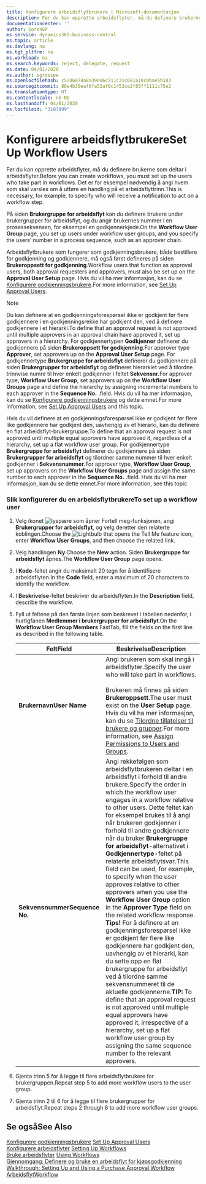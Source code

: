 ```yaml
---
title: Konfigurere arbeidsflytbrukere | Microsoft-dokumentasjon
description: Før du kan opprette arbeidsflyter, må du definere brukerne som deltar i arbeidsflyter. Det er for eksempel nødvendig å angi hvem som skal varsles om å utføre en handling på et arbeidsflyttrinn.
documentationcenter: ''
author: SorenGP
ms.service: dynamics365-business-central
ms.topic: article
ms.devlang: na
ms.tgt_pltfrm: na
ms.workload: na
ms.search.keywords: reject, delegate, request
ms.date: 04/01/2020
ms.author: sgroespe
ms.openlocfilehash: c5206874a8a39e06c711c31c681a18c0bae5b183
ms.sourcegitcommit: 88e4b30eaf6fa32af0c1452ce2f85ff1111c75e2
ms.translationtype: HT
ms.contentlocale: nb-NO
ms.lasthandoff: 04/01/2020
ms.locfileid: "3187999"
---
```

# <a name="set-up-workflow-users"></a><span data-ttu-id="35b40-104">Konfigurere arbeidsflytbrukere</span><span class="sxs-lookup"><span data-stu-id="35b40-104">Set Up Workflow Users</span></span>
<span data-ttu-id="35b40-105">Før du kan opprette arbeidsflyter, må du definere brukerne som deltar i arbeidsflyter.</span><span class="sxs-lookup"><span data-stu-id="35b40-105">Before you can create workflows, you must set up the users who take part in workflows.</span></span> <span data-ttu-id="35b40-106">Det er for eksempel nødvendig å angi hvem som skal varsles om å utføre en handling på et arbeidsflyttrinn.</span><span class="sxs-lookup"><span data-stu-id="35b40-106">This is necessary, for example, to specify who will receive a notification to act on a workflow step.</span></span>  

<span data-ttu-id="35b40-107">På siden **Brukergruppe for arbeidsflyt** kan du definere brukere under brukergrupper for arbeidsflyt, og du angir brukernes nummer i en prosessekvensen, for eksempel en godkjennerkjede.</span><span class="sxs-lookup"><span data-stu-id="35b40-107">On the **Workflow User Group** page, you set up users under workflow user groups, and you specify the users’ number in a process sequence, such as an approver chain.</span></span>  

<span data-ttu-id="35b40-108">Arbeidsflytbrukere som fungerer som godkjenningsbrukere, både bestillere for godkjenning og godkjennere, må også først defineres på siden **Brukeroppsett for godkjenning**.</span><span class="sxs-lookup"><span data-stu-id="35b40-108">Workflow users that function as approval users, both approval requesters and approvers, must also be set up on the **Approval User Setup** page.</span></span> <span data-ttu-id="35b40-109">Hvis du vil ha mer informasjon, kan du se [Konfigurere godkjenningsbrukere](across-how-to-set-up-approval-users.md).</span><span class="sxs-lookup"><span data-stu-id="35b40-109">For more information, see [Set Up Approval Users](across-how-to-set-up-approval-users.md).</span></span>  

> [!NOTE]  
>  <span data-ttu-id="35b40-110">Du kan definere at en godkjenningsforespørsel ikke er godkjent før flere godkjennere i en godkjenningsrekke har godkjent den, ved å definere godkjennere i et hierarki.</span><span class="sxs-lookup"><span data-stu-id="35b40-110">To define that an approval request is not approved until multiple approvers in an approval chain have approved it, set up approvers in a hierarchy.</span></span> <span data-ttu-id="35b40-111">For godkjennertypen **Godkjenner** definerer du godkjennere på siden **Brukeroppsett for godkjenning**.</span><span class="sxs-lookup"><span data-stu-id="35b40-111">For approver type **Approver**, set approvers up on the **Approval User Setup** page.</span></span> <span data-ttu-id="35b40-112">For godkjennertype **Brukergruppe for arbeidsflyt** definerer du godkjennere på siden **Brukergrupper for arbeidsflyt** og definerer hierarkiet ved å tilordne trinnvise numre til hver enkelt godkjenner i feltet **Sekvensnr.**</span><span class="sxs-lookup"><span data-stu-id="35b40-112">For approver type, **Workflow User Group**, set approvers up on the **Workflow User Groups** page and define the hierarchy by assigning incremental numbers to each approver in the **Sequence No.**</span></span> <span data-ttu-id="35b40-113">.</span><span class="sxs-lookup"><span data-stu-id="35b40-113">field.</span></span> <span data-ttu-id="35b40-114">Hvis du vil ha mer informasjon, kan du se [Konfigurere godkjenningsbrukere](across-how-to-set-up-approval-users.md) og dette emnet.</span><span class="sxs-lookup"><span data-stu-id="35b40-114">For more information, see [Set Up Approval Users](across-how-to-set-up-approval-users.md) and this topic.</span></span>  
>   
>  <span data-ttu-id="35b40-115">Hvis du vil definere at en godkjenningsforespørsel ikke er godkjent før flere like godkjennere har godkjent den, uavhengig av et hierarki, kan du definere en flat arbeidsflyt-brukergruppe.</span><span class="sxs-lookup"><span data-stu-id="35b40-115">To define that an approval request is not approved until multiple equal approvers have approved it, regardless of a hierarchy, set up a flat workflow user group.</span></span> <span data-ttu-id="35b40-116">For godkjennertype **Brukergruppe for arbeidsflyt** definerer du godkjennere på siden **Brukergrupper for arbeidsflyt** og tilordner samme nummer til hver enkelt godkjenner i **Sekvensnummer**.</span><span class="sxs-lookup"><span data-stu-id="35b40-116">For approver type, **Workflow User Group**, set up approvers on the **Workflow User Groups** page and assign the same number to each approver in the **Sequence No.**</span></span> <span data-ttu-id="35b40-117">.</span><span class="sxs-lookup"><span data-stu-id="35b40-117">field.</span></span> <span data-ttu-id="35b40-118">Hvis du vil ha mer informasjon, kan du se dette emnet.</span><span class="sxs-lookup"><span data-stu-id="35b40-118">For more information, see this topic.</span></span>  

### <a name="to-set-up-a-workflow-user"></a><span data-ttu-id="35b40-119">Slik konfigurerer du en arbeidsflytbrukere</span><span class="sxs-lookup"><span data-stu-id="35b40-119">To set up a workflow user</span></span>  

1. <span data-ttu-id="35b40-120">Velg ikonet ![lyspære som åpner Fortell meg-funksjonen](media/ui-search/search_small.png "Fortell hva du vil gjøre"), angi **Brukergrupper for arbeidsflyt**, og velg deretter den relaterte koblingen.</span><span class="sxs-lookup"><span data-stu-id="35b40-120">Choose the ![Lightbulb that opens the Tell Me feature](media/ui-search/search_small.png "Tell me what you want to do") icon, enter **Workflow User Groups**, and then choose the related link.</span></span>  
2. <span data-ttu-id="35b40-121">Velg handlingen **Ny**.</span><span class="sxs-lookup"><span data-stu-id="35b40-121">Choose the **New** action.</span></span> <span data-ttu-id="35b40-122">Siden **Brukergruppe for arbeidsflyt** åpnes.</span><span class="sxs-lookup"><span data-stu-id="35b40-122">The **Workflow User Group** page opens.</span></span>  
3. <span data-ttu-id="35b40-123">I **Kode**-feltet angir du maksimalt 20 tegn for å identifisere arbeidsflyten.</span><span class="sxs-lookup"><span data-stu-id="35b40-123">In the **Code** field, enter a maximum of 20 characters to identify the workflow.</span></span>  
4. <span data-ttu-id="35b40-124">I **Beskrivelse**-feltet beskriver du arbeidsflyten.</span><span class="sxs-lookup"><span data-stu-id="35b40-124">In the **Description** field, describe the workflow.</span></span>  
5. <span data-ttu-id="35b40-125">Fyll ut feltene på den første linjen som beskrevet i tabellen nedenfor, i hurtigfanen **Medlemmer i brukergrupper for arbeidsflyt**.</span><span class="sxs-lookup"><span data-stu-id="35b40-125">On the **Workflow User Group Members** FastTab, fill the fields on the first line as described in the following table.</span></span>  

    |<span data-ttu-id="35b40-126">Felt</span><span class="sxs-lookup"><span data-stu-id="35b40-126">Field</span></span>|<span data-ttu-id="35b40-127">Beskrivelse</span><span class="sxs-lookup"><span data-stu-id="35b40-127">Description</span></span>|  
    |---------------------------------|---------------------------------------|  
    |<span data-ttu-id="35b40-128">**Brukernavn**</span><span class="sxs-lookup"><span data-stu-id="35b40-128">**User Name**</span></span>|<span data-ttu-id="35b40-129">Angi brukeren som skal inngå i arbeidsflyter.</span><span class="sxs-lookup"><span data-stu-id="35b40-129">Specify the user who will take part in workflows.</span></span><br /><br /> <span data-ttu-id="35b40-130">Brukeren må finnes på siden **Brukeroppsett**.</span><span class="sxs-lookup"><span data-stu-id="35b40-130">The user must exist on the **User Setup** page.</span></span> <span data-ttu-id="35b40-131">Hvis du vil ha mer informasjon, kan du se [Tilordne tillatelser til brukere og grupper](ui-define-granular-permissions.md).</span><span class="sxs-lookup"><span data-stu-id="35b40-131">For more information, see [Assign Permissions to Users and Groups](ui-define-granular-permissions.md).</span></span>|  
    |<span data-ttu-id="35b40-132">**Sekvensnummer**</span><span class="sxs-lookup"><span data-stu-id="35b40-132">**Sequence No.**</span></span>|<span data-ttu-id="35b40-133">Angi rekkefølgen som arbeidsflytbrukeren deltar i en arbeidsflyt i forhold til andre brukere.</span><span class="sxs-lookup"><span data-stu-id="35b40-133">Specify the order in which the workflow user engages in a workflow relative to other users.</span></span> <span data-ttu-id="35b40-134">Dette feltet kan for eksempel brukes til å angi når brukeren godkjenner i forhold til andre godkjennere når du bruker **Brukergruppe for arbeidsflyt**-alternativet i **Godkjennertype**-feltet på relaterte arbeidsflytsvar.</span><span class="sxs-lookup"><span data-stu-id="35b40-134">This field can be used, for example, to specify when the user approves relative to other approvers when you use the **Workflow User Group** option in the **Approver Type** field on the related workflow response.</span></span> <span data-ttu-id="35b40-135">**Tips!**  For å definere at en godkjenningsforespørsel ikke er godkjent før flere like godkjennere har godkjent den, uavhengig av et hierarki, kan du sette opp en flat brukergruppe for arbeidsflyt ved å tilordne samme sekvensnummeret til de aktuelle godkjennerne.</span><span class="sxs-lookup"><span data-stu-id="35b40-135">**TIP:**  To define that an approval request is not approved until multiple equal approvers have approved it, irrespective of a hierarchy, set up a flat workflow user group by assigning the same sequence number to the relevant approvers.</span></span>|  
6. <span data-ttu-id="35b40-136">Gjenta trinn 5 for å legge til flere arbeidsflytbrukere for brukergruppen.</span><span class="sxs-lookup"><span data-stu-id="35b40-136">Repeat step 5 to add more workflow users to the user group.</span></span>  
7. <span data-ttu-id="35b40-137">Gjenta trinn 2 til 6 for å legge til flere brukergrupper for arbeidsflyt.</span><span class="sxs-lookup"><span data-stu-id="35b40-137">Repeat steps 2 through 6 to add more workflow user groups.</span></span>  

## <a name="see-also"></a><span data-ttu-id="35b40-138">Se også</span><span class="sxs-lookup"><span data-stu-id="35b40-138">See Also</span></span>  
<span data-ttu-id="35b40-139">[Konfigurere godkjenningsbrukere](across-how-to-set-up-approval-users.md) </span><span class="sxs-lookup"><span data-stu-id="35b40-139">[Set Up Approval Users](across-how-to-set-up-approval-users.md) </span></span>  
<span data-ttu-id="35b40-140">[Konfigurere arbeidsflyter](across-set-up-workflows.md) </span><span class="sxs-lookup"><span data-stu-id="35b40-140">[Setting Up Workflows](across-set-up-workflows.md) </span></span>  
<span data-ttu-id="35b40-141">[Bruke arbeidsflyter](across-use-workflows.md) </span><span class="sxs-lookup"><span data-stu-id="35b40-141">[Using Workflows](across-use-workflows.md) </span></span>  
<span data-ttu-id="35b40-142">[Gjennomgang: Definere og bruke en arbeidsflyt for kjøpsgodkjenning](walkthrough-setting-up-and-using-a-purchase-approval-workflow.md) </span><span class="sxs-lookup"><span data-stu-id="35b40-142">[Walkthrough: Setting Up and Using a Purchase Approval Workflow](walkthrough-setting-up-and-using-a-purchase-approval-workflow.md) </span></span>  
[<span data-ttu-id="35b40-143">Arbeidsflyt</span><span class="sxs-lookup"><span data-stu-id="35b40-143">Workflow</span></span>](across-workflow.md)   
